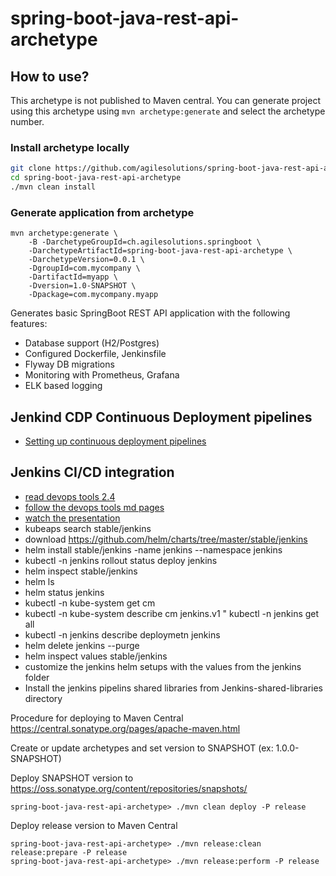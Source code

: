 # spring-boot-java-rest-api-archetype

## How to use?

This archetype is not published to Maven central. 
You can generate project using this archetype using `mvn archetype:generate` and select the archetype number.

### Install archetype locally

```bash
git clone https://github.com/agilesolutions/spring-boot-java-rest-api-archetype.git
cd spring-boot-java-rest-api-archetype
./mvn clean install
```

### Generate application from archetype

```
mvn archetype:generate \
    -B -DarchetypeGroupId=ch.agilesolutions.springboot \
    -DarchetypeArtifactId=spring-boot-java-rest-api-archetype \
    -DarchetypeVersion=0.0.1 \
    -DgroupId=com.mycompany \
    -DartifactId=myapp \
    -Dversion=1.0-SNAPSHOT \
    -Dpackage=com.mycompany.myapp
```

Generates basic SpringBoot REST API application with the following features:

* Database support (H2/Postgres)
* Configured Dockerfile, Jenkinsfile
* Flyway DB migrations
* Monitoring with Prometheus, Grafana
* ELK based logging

## Jenkind CDP Continuous Deployment pipelines

* [Setting up continuous deployment pipelines](./docu/jenkins-cdp.md)


## Jenkins CI/CD integration
* [read devops tools 2.4](https://github.com/vfarcic/vfarcic.github.io/blob/master/devops24/jenkins-cdp-demo.md)
* [follow the devops tools md pages](https://github.com/vfarcic/vfarcic.github.io/tree/master/devops24)
* [watch the presentation](http://vfarcic.github.io/devops24/workshop-4h.html#/7/4)
* kubeaps search stable/jenkins
* download https://github.com/helm/charts/tree/master/stable/jenkins
* helm install stable/jenkins -name jenkins --namespace jenkins
* kubectl -n jenkins rollout status deploy jenkins
* helm inspect stable/jenkins
* helm ls
* helm status jenkins
* kubectl -n kube-system get cm
* kubectl -n kube-system describe cm jenkins.v1
" kubectl -n jenkins get all
* kubectl -n jenkins describe deploymetn jenkins
* helm delete jenkins --purge
* helm inspect values stable/jenkins
* customize the jenkins helm setups with the values from the jenkins folder
* Install the jenkins pipelins shared libraries from Jenkins-shared-libraries directory


Procedure for deploying to Maven Central https://central.sonatype.org/pages/apache-maven.html

Create or update archetypes and set version to SNAPSHOT (ex: 1.0.0-SNAPSHOT)

Deploy SNAPSHOT version to https://oss.sonatype.org/content/repositories/snapshots/

`spring-boot-java-rest-api-archetype> ./mvn clean deploy -P release`

Deploy release version to Maven Central

```
spring-boot-java-rest-api-archetype> ./mvn release:clean release:prepare -P release
spring-boot-java-rest-api-archetype> ./mvn release:perform -P release
```
